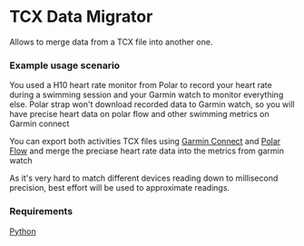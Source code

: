 # TCX Data Migrator 
Allows to merge data from a TCX file into another one.

### Example usage scenario

You used a H10 heart rate monitor from Polar to record your heart rate during a swimming session and your Garmin watch to monitor everything else. Polar strap won't download recorded data to Garmin watch, so you will have precise heart data on polar flow and other swimming metrics on Garmin connect

You can export both activities TCX files using [Garmin Connect](https://connect.garmin.com/) and [Polar Flow](https://flow.polar.com/) and merge the preciase heart rate data into the metrics from garmin watch

As it's very hard to match different devices reading down to millisecond precision, best effort will be used to approximate readings.

### Requirements
[Python](https://www.python.org/downloads/)
